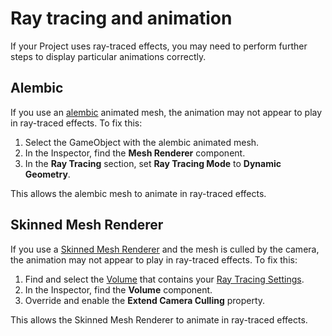 # Ray tracing and animation

If your Project uses ray-traced effects, you may need to perform further steps to display particular animations correctly.

## Alembic

If you use an [alembic](https://docs.unity3d.com/Packages/com.unity.formats.alembic@latest) animated mesh, the animation may not appear to play in ray-traced effects. To fix this:

1. Select the GameObject with the alembic animated mesh.
2. In the Inspector, find the **Mesh Renderer** component.
3. In the **Ray Tracing** section, set **Ray Tracing Mode** to **Dynamic Geometry**.

This allows the alembic mesh to animate in ray-traced effects.

## Skinned Mesh Renderer

If you use a [Skinned Mesh Renderer](<https://docs.unity3d.com/Manual/class-SkinnedMeshRenderer.html>) and the mesh is culled by the camera, the animation may not appear to play in ray-traced effects. To fix this:

1. Find and select the [Volume](Volumes.md) that contains your [Ray Tracing Settings](Ray-Tracing-Settings.md).
2. In the Inspector, find the **Volume** component.
3. Override and enable the **Extend Camera Culling** property.

This allows the Skinned Mesh Renderer to animate in ray-traced effects.


